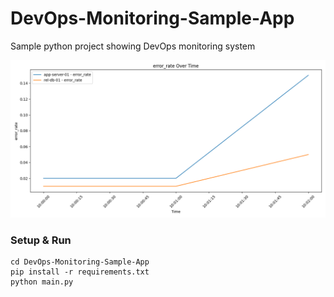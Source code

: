 # DevOps-Monitoring-Sample-App
Sample python project showing DevOps monitoring system



![Application Error Rate](https://raw.githubusercontent.com/InfluxCommunity/DevOps-Monitoring-Sample-App/main/visualizations/application_error_rate.png)


### Setup & Run

```
cd DevOps-Monitoring-Sample-App
pip install -r requirements.txt
python main.py
```


